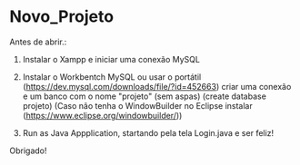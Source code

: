 # Novo_Projeto

Antes de abrir.:

1. Instalar o Xampp e iniciar uma conexão MySQL

2. Instalar o Workbentch MySQL ou usar o portátil (https://dev.mysql.com/downloads/file/?id=452663) 
criar uma conexão e um banco com o nome "projeto" (sem aspas) (create database projeto)
(Caso não tenha o WindowBuilder no Eclipse instalar (https://www.eclipse.org/windowbuilder/))

3. Run as Java Appplication, startando pela tela Login.java e ser feliz!

Obrigado!
